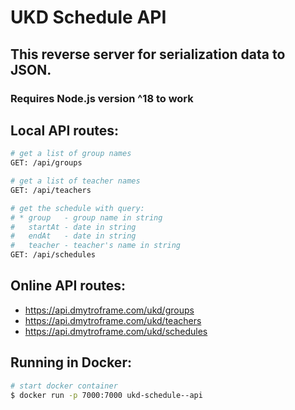 # UKD Schedule API

## This reverse server for serialization data to JSON.

### Requires Node.js version ^18 to work

## Local API routes:

```bash
# get a list of group names
GET: /api/groups

# get a list of teacher names
GET: /api/teachers

# get the schedule with query:
# * group   - group name in string
#   startAt - date in string
#   endAt   - date in string
#   teacher - teacher's name in string
GET: /api/schedules
```

## Online API routes:
- https://api.dmytroframe.com/ukd/groups
- https://api.dmytroframe.com/ukd/teachers
- https://api.dmytroframe.com/ukd/schedules

## Running in Docker:

```bash
# start docker container
$ docker run -p 7000:7000 ukd-schedule--api
```
